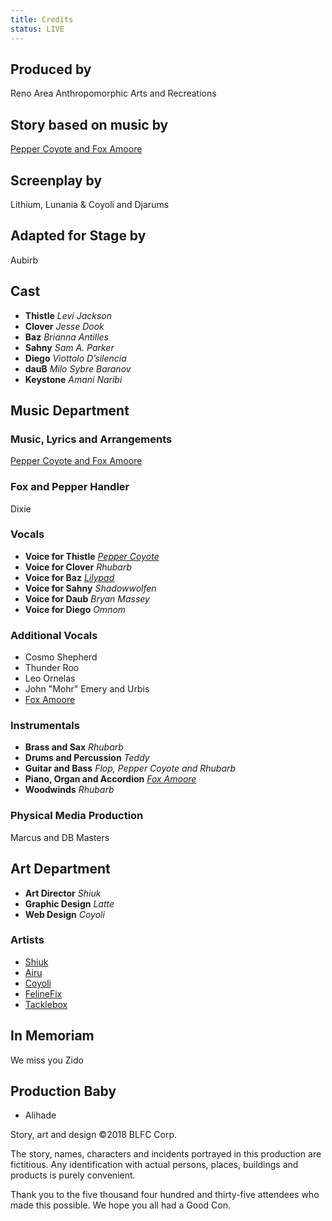 ```yaml
---
title: Credits
status: LIVE
---
```




<div id="movie-credits">


<h2>Produced by</h2>
<p class="credit-single">Reno Area Anthropomorphic Arts and Recreations</p>


<h2>Story based on music by</h2>
<p class="credit-single"><a href="http://foxesandpeppers.com" target="_blank">Pepper Coyote and Fox Amoore</a></p>


<h2>Screenplay by</h2>
<p class="credit-single">Lithium, Lunania &amp; Coyoli and Djarums</p>


<h2>Adapted for Stage by</h2>
<p class="credit-single">Aubirb</p>


<h2>Cast</h2>
<ul class="credit-group">
  <li>
    <strong>Thistle</strong>
    <em>Levi Jackson</em>
  </li>
  <li>
    <strong>Clover</strong>
    <em>Jesse Dook</em>
  </li>
  <li>
    <strong>Baz</strong>
    <em>Brianna Antilles</em>
  </li>
  <li>
    <strong>Sahny</strong>
    <em>Sam A. Parker</em>
  </li>
  <li>
    <strong>Diego</strong>
    <em>Viottolo D’silencia</em>
  </li>
  <li>
    <strong>dauB</strong>
    <em>Milo Sybre Baranov</em>
  </li>
  <li>
    <strong>Keystone</strong>
    <em>Amani Naribi</em>
  </li>
</ul>




<h2>Music Department</h2>


<h3>Music, Lyrics and Arrangements</h3>
<p class="credit-single"><a href="http://foxesandpeppers.com" target="_blank">Pepper Coyote and Fox Amoore</a></p>


<h3>Fox and Pepper Handler</h3>
<p class="credit-single">Dixie</p>


<h3>Vocals</h3>
<ul class="credit-group">
  <li>
    <strong>Voice for Thistle</strong>
    <em><a href="http://PepperCoyote.bandcamp.com" target="_blank">Pepper Coyote</a></em>
  </li>
  <li>
    <strong>Voice for Clover</strong>
    <em>Rhubarb</em>
  </li>
  <li>
    <strong>Voice for Baz</strong>
    <em><a href="http://www.furaffinity.net/user/lilypad" target="_blank">Lilypad</a></em>
  </li>
  <li>
    <strong>Voice for Sahny</strong>
    <em>Shadowwolfen</em>
  </li>
  <li>
    <strong>Voice for Daub</strong>
    <em>Bryan Massey</em>
  </li>
  <li>
    <strong>Voice for Diego</strong>
    <em>Omnom</em>
  </li>
</ul>

<h3>Additional Vocals</h3>
<ul class="credit-cluster">
  <li>Cosmo Shepherd</li>
  <li>Thunder Roo</li>
  <li>Leo Ornelas</li>
  <li>John "Mohr" Emery and Urbis</li>
  <li><a href="http://foxamoore.bandcamp.com" target="_blank">Fox Amoore</a></li>
</ul>


<h3>Instrumentals</h3>
<ul class="credit-group">
  <li>
    <strong>Brass and Sax</strong>
    <em>Rhubarb</em>
  </li>
  <li>
    <strong>Drums and Percussion</strong>
    <em>Teddy</em>
  </li>
  <li>
    <strong>Guitar and Bass</strong>
    <em>Flop, Pepper Coyote and Rhubarb</em>
  </li>
  <li>
    <strong>Piano, Organ and Accordion</strong>
    <em><a href="http://foxamoore.bandcamp.com" target="_blank">Fox Amoore</a></em>
  </li>
  <li>
    <strong>Woodwinds</strong>
    <em>Rhubarb</em>
  </li>
</ul>


<h3>Physical Media Production</h3>
<p class="credit-single">Marcus and DB Masters</p>




<h2>Art Department</h2>
<ul class="credit-group">
  <li>
    <strong>Art Director</strong>
    <em>Shiuk</em>
  </li>
  <li>
    <strong>Graphic Design</strong>
    <em>Latte</em>
  </li>
  <li>
    <strong>Web Design</strong>
    <em>Coyoli</em>
  </li>
</ul>

<h3>Artists</h3>
<ul class="credit-cluster">
  <li><a href="http://shiuk.com/" target="_blank">Shiuk</a></li>
  <li><a href="http://www.furaffinity.net/gallery/airu/" target="_blank">Airu</a></li>
  <li><a href="http://www.sillycoyote.com/" target="_blank">Coyoli</a></li>
  <li><a href="http://www.furaffinity.net/user/felinefix" target="_blank">FelineFix</a></li>
  <li><a href="http://www.furaffinity.net/user/tacklebox" target="_blank">Tacklebox</a></li>
</ul>



<h2>In Memoriam</h2>
<p class="credit-single">We miss you Zido</p>



<h2>Production Baby</h2>
<ul class="credit-cluster">
  <li>Alihade</li>
</ul>




<p class="credit-copy">Story, art and design &copy;2018 BLFC Corp.</p>
<p class="credit-copy">The story, names, characters and incidents portrayed in this production are fictitious. Any identification with actual persons, places, buildings and products is purely convenient.</p>
<p class="credit-copy">Thank you to the five thousand four hundred and thirty-five attendees who made this possible. We hope you all had a Good Con.</p>

</div>
